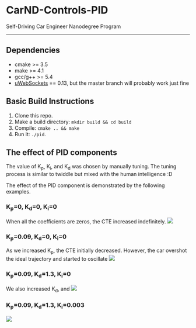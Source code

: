 # CarND-Controls-PID
Self-Driving Car Engineer Nanodegree Program

[//]: # (Image References)
[image1]: ./img/CTE_0_0_0.png
[image2]: ./img/CTE_0.09_0_0.png
[image3]: ./img/CTE_0.09_1.3_0.png
[image4]: ./img/CTE_0.09_1.3_0.003.png


---

## Dependencies

* cmake >= 3.5
* make >= 4.1
* gcc/g++ >= 5.4
* [uWebSockets](https://github.com/uWebSockets/uWebSockets) == 0.13, but the master branch will probably work just fine
  
## Basic Build Instructions

1. Clone this repo.
2. Make a build directory: `mkdir build && cd build`
3. Compile: `cmake .. && make`
4. Run it: `./pid`. 

## The effect of PID components
The value of K<sub>p</sub>, K<sub>i</sub>, and K<sub>d</sub> was chosen by manually tuning. The tuning process is similar to twiddle but mixed with the human intelligence :D

The effect of the PID component is demonstrated by the following examples.

### K<sub>p</sub>=0, K<sub>d</sub>=0, K<sub>i</sub>=0
When all the coefficients are zeros, the CTE increased indefinitely.
![][image1]

### K<sub>p</sub>=0.09, K<sub>d</sub>=0, K<sub>i</sub>=0
As we increased K<sub>p</sub>, the CTE initially decreased. However, the car overshot the ideal trajectory and started to oscillate
![][image2]

### K<sub>p</sub>=0.09, K<sub>d</sub>=1.3, K<sub>i</sub>=0
 We also increased K<sub>d</sub>, and 
![][image3]

### K<sub>p</sub>=0.09, K<sub>d</sub>=1.3, K<sub>i</sub>=0.003
![][image4]
